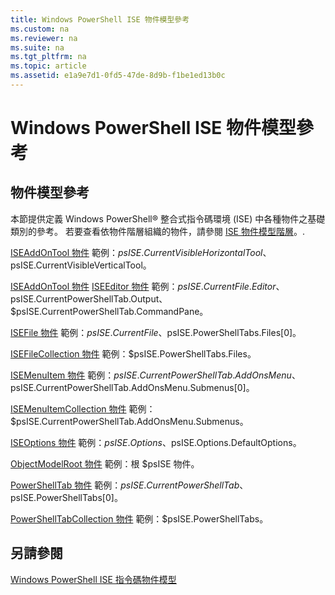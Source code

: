 ```yaml
---
title: Windows PowerShell ISE 物件模型參考
ms.custom: na
ms.reviewer: na
ms.suite: na
ms.tgt_pltfrm: na
ms.topic: article
ms.assetid: e1a9e7d1-0fd5-47de-8d9b-f1be1ed13b0c
---
```

# Windows PowerShell ISE 物件模型參考
  
## 物件模型參考
 本節提供定義 Windows PowerShell® 整合式指令碼環境 (ISE) 中各種物件之基礎類別的參考。 若要查看依物件階層組織的物件，請參閱 [ISE 物件模型階層](The-ISE-Object-Model-Hierarchy.md)。.

 [ISEAddOnTool 物件](The-ISEAddOnTool-Object.md)
 範例：$psISE.CurrentVisibleHorizontalTool、$psISE.CurrentVisibleVerticalTool。

 [ISEAddOnTool 物件](The-ISEAddOnTool-Object.md)
  [ISEEditor 物件](The-ISEEditor-Object.md)
 範例：$psISE.CurrentFile.Editor、$psISE.CurrentPowerShellTab.Output、$psISE.CurrentPowerShellTab.CommandPane。

 [ISEFile 物件](The-ISEFile-Object.md)
 範例：$psISE.CurrentFile、$psISE.PowerShellTabs.Files\[0\]。

 [ISEFileCollection 物件](The-ISEFileCollection-Object.md)
 範例：$psISE.PowerShellTabs.Files。

 [ISEMenuItem 物件](The-ISEMenuItem-Object.md)
 範例：$psISE.CurrentPowerShellTab.AddOnsMenu 、$psISE.CurrentPowerShellTab.AddOnsMenu.Submenus\[0\]。

 [ISEMenuItemCollection 物件](The-ISEMenuItemCollection-Object.md)
 範例：$psISE.CurrentPowerShellTab.AddOnsMenu.Submenus。

 [ISEOptions 物件](The-ISEOptions-Object.md)
 範例：$psISE.Options、$psISE.Options.DefaultOptions。

 [ObjectModelRoot 物件](The-ObjectModelRoot-Object.md)
 範例：根 $psISE 物件。

 [PowerShellTab 物件](The-PowerShellTab-Object.md)
 範例：$psISE.CurrentPowerShellTab、$psISE.PowerShellTabs\[0\]。

 [PowerShellTabCollection 物件](The-PowerShellTabCollection-Object.md)
 範例：$psISE.PowerShellTabs。

## 另請參閱
 [Windows PowerShell ISE 指令碼物件模型](The-Windows-PowerShell-ISE-Scripting-Object-Model.md)

  


<!--HONumber=May16_HO2-->


